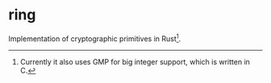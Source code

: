 # ring

Implementation of cryptographic primitives in Rust[^1].

[^1]: Currently it also uses GMP for big integer support, which is written in C.
